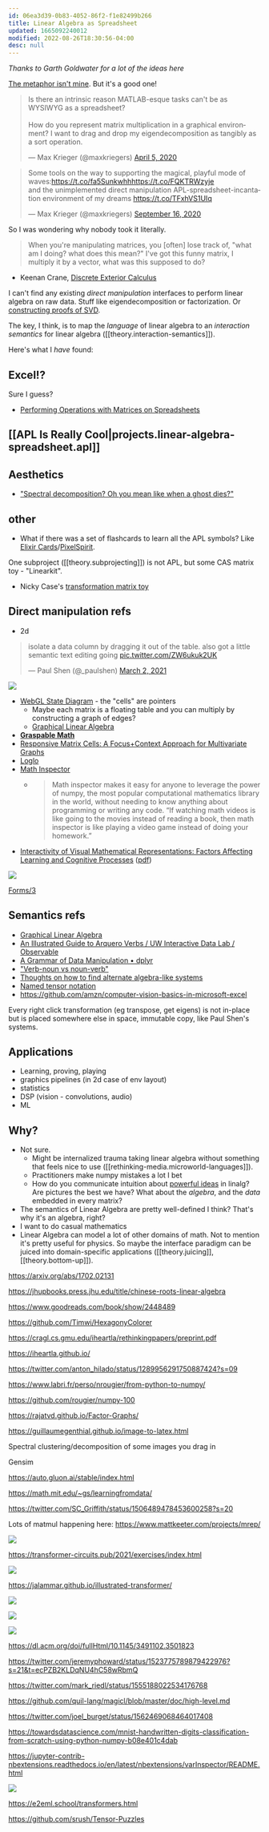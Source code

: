 ```yaml
---
id: 06ea3d39-0b83-4052-86f2-f1e82499b266
title: Linear Algebra as Spreadsheet
updated: 1665092240012
modified: 2022-08-26T18:30:56-04:00
desc: null
---
```


_Thanks to Garth Goldwater for a lot of the ideas here_

[The metaphor isn't mine](https://betterexplained.com/articles/linear-algebra-guide/). But it's a good one!

<blockquote class="twitter-tweet"><p lang="en" dir="ltr">Is there an intrinsic reason MATLAB-esque tasks can&#39;t be as WYSIWYG as a spreadsheet?<br><br>How do you represent matrix multiplication in a graphical environment? I want to drag and drop my eigendecomposition as tangibly as a sort operation.</p>&mdash; Max Krieger (@maxkriegers) <a href="https://twitter.com/maxkriegers/status/1246619921896873985?ref_src=twsrc%5Etfw">April 5, 2020</a></blockquote> <script async src="https://platform.twitter.com/widgets.js" charset="utf-8"></script>

<blockquote class="twitter-tweet"><p lang="en" dir="ltr">Some tools on the way to supporting the magical, playful mode of waves:<a href="https://t.co/fa5Sunkwhh">https://t.co/fa5Sunkwhh</a><a href="https://t.co/FQKTRWzyje">https://t.co/FQKTRWzyje</a><br>and the unimplemented direct manipulation APL-spreadsheet-incantation environment of my dreams <a href="https://t.co/TFxhVS1UIq">https://t.co/TFxhVS1UIq</a></p>&mdash; Max Krieger (@maxkriegers) <a href="https://twitter.com/maxkriegers/status/1306129848038027265?ref_src=twsrc%5Etfw">September 16, 2020</a></blockquote> <script async src="https://platform.twitter.com/widgets.js" charset="utf-8"></script>

So I was wondering why nobody took it literally.

> When you're manipulating matrices, you [often] lose track of, "what am I doing? what does this mean?" I've got this funny matrix, I multiply it by a vector, what was this supposed to do?

- Keenan Crane, [Discrete Exterior Calculus](https://youtu.be/-cUhuzwW-_A)

I can't find any existing _direct manipulation_ interfaces to perform linear algebra on raw data. Stuff like eigendecomposition or factorization. Or [constructing proofs of SVD](http://cognitivemedium.com/emm/emm.html).

The key, I think, is to map the _language_ of linear algebra to an _interaction semantics_ for linear algebra ([[theory.interaction-semantics]]).

Here's what I _have_ found:

## Excel!?

Sure I guess?

- [Performing Operations with Matrices on Spreadsheets](https://www.jstor.org/stable/27970545?seq=1)

## [[APL Is Really Cool|projects.linear-algebra-spreadsheet.apl]]

## Aesthetics

- ["Spectral decomposition? Oh you mean like when a ghost dies?"](https://twitter.com/likethebuilder/status/1326583332306554880?s=19)

## other

- What if there was a set of flashcards to learn all the APL symbols? Like [Elixir Cards](https://elixircards.co.uk/)/[PixelSpirit](https://patriciogonzalezvivo.github.io/PixelSpiritDeck/).

One subproject ([[theory.subprojecting]]) is not APL, but some CAS matrix toy - "Linearkit".

- Nicky Case's [transformation matrix toy](https://ncase.me/matrix/)

## Direct manipulation refs

- 2d

<blockquote class="twitter-tweet"><p lang="en" dir="ltr">isolate a data column by dragging it out of the table. also got a little semantic text editing going <a href="https://t.co/ZW6ukuk2UK">pic.twitter.com/ZW6ukuk2UK</a></p>&mdash; Paul Shen (@_paulshen) <a href="https://twitter.com/_paulshen/status/1366801887341649924?ref_src=twsrc%5Etfw">March 2, 2021</a></blockquote> <script async src="https://platform.twitter.com/widgets.js" charset="utf-8"></script>

![](assets/images/2021-03-09-21-13-39.png)

- [WebGL State Diagram](https://webglfundamentals.org/webgl/lessons/resources/webgl-state-diagram.html) - the "cells" are pointers
  - Maybe each matrix is a floating table and you can multiply by constructing a graph of edges?
  - [Graphical Linear Algebra](https://graphicallinearalgebra.net/)
- [**Graspable Math**](https://graspablemath.com/)
- [Responsive Matrix Cells: A Focus+Context Approach for Multivariate Graphs](https://imld.de/en/research/research-projects/responsive-matrix-cells/)
- [Loglo](https://loglo.app/)
- [Math Inspector](https://mathinspector.com/)
  - > Math inspector makes it easy for anyone to leverage the power of numpy, the most popular computational mathematics library in the world, without needing to know anything about programming or writing any code. “If watching math videos is like going to the movies instead of reading a book, then math inspector is like playing a video game instead of doing your homework.”
- [Interactivity of Visual Mathematical Representations: Factors Affecting Learning and Cognitive Processes](https://eric.ed.gov/?id=EJ726333) ([pdf](../assets/interactive-math-tools.pdf))

![](assets/images/2021-02-01-17-39-06.png)

[Forms/3](https://pdfs.semanticscholar.org/a074/a04c61f097ee9ad13f9061aee95d1dd0c01f.pdf)

## Semantics refs

- [Graphical Linear Algebra](https://graphicallinearalgebra.net/)
- [An Illustrated Guide to Arquero Verbs / UW Interactive Data Lab / Observable](https://observablehq.com/@uwdata/an-illustrated-guide-to-arquero-verbs)
- [A Grammar of Data Manipulation • dplyr](https://dplyr.tidyverse.org/)
- ["Verb-noun vs noun-verb"](https://mobile.twitter.com/tophtucker/status/1278184444428529665?s=19)
- [Thoughts on how to find alternate algebra-like systems](https://westoncb.blogspot.com/2017/10/thoughts-on-how-to-find-alternate.html)
- [Named tensor notation](https://namedtensor.github.io/)
- https://github.com/amzn/computer-vision-basics-in-microsoft-excel

Every right click transformation (eg transpose, get eigens) is not in-place but is placed somewhere else in space, immutable copy, like Paul Shen's systems.

## Applications

- Learning, proving, playing
- graphics pipelines (in 2d case of env layout)
- statistics
- DSP (vision - convolutions, audio)
- ML

## Why?

- Not sure.
  - Might be internalized trauma taking linear algebra without something that feels nice to use ([[rethinking-media.microworld-languages]]).
  - Practitioners make numpy mistakes a lot I bet
  - How do you communicate intuition about [powerful ideas](https://llk.media.mit.edu/courses/readings/Papert-Big-Idea.pdf) in linalg? Are pictures the best we have? What about the _algebra_, and the _data_ embedded in every matrix?
- The semantics of Linear Algebra are pretty well-defined I think? That's why it's an algebra, right?
- I want to do casual mathematics
- Linear Algebra can model a lot of other domains of math. Not to mention it's pretty useful for physics. So maybe the interface paradigm can be juiced into domain-specific applications ([[theory.juicing]], [[theory.bottom-up]]).

https://arxiv.org/abs/1702.02131

https://jhupbooks.press.jhu.edu/title/chinese-roots-linear-algebra

https://www.goodreads.com/book/show/2448489

https://github.com/Timwi/HexagonyColorer

https://cragl.cs.gmu.edu/iheartla/rethinkingpapers/preprint.pdf

https://iheartla.github.io/

https://twitter.com/anton_hilado/status/1289956291750887424?s=09

https://www.labri.fr/perso/nrougier/from-python-to-numpy/

https://github.com/rougier/numpy-100

https://rajatvd.github.io/Factor-Graphs/

https://guillaumegenthial.github.io/image-to-latex.html

Spectral clustering/decomposition of some images you drag in

Gensim

https://auto.gluon.ai/stable/index.html

https://math.mit.edu/~gs/learningfromdata/

https://twitter.com/SC_Griffith/status/1506489478453600258?s=20

Lots of matmul happening here:
https://www.mattkeeter.com/projects/mrep/

![](/assets/images/2022-04-24-19-42-52.png)

https://transformer-circuits.pub/2021/exercises/index.html

![](/assets/images/2022-04-28-19-49-07.png)

https://jalammar.github.io/illustrated-transformer/

![](/assets/images/2022-05-05-15-04-36.png)

![](/assets/images/2022-05-05-15-04-45.png)

![](/assets/images/2022-05-05-15-04-55.png)

https://dl.acm.org/doi/fullHtml/10.1145/3491102.3501823

https://twitter.com/jeremyphoward/status/1523775789879422976?s=21&t=ecPZB2KLDqNU4hC58wRbmQ

https://twitter.com/mark_riedl/status/1555188022534176768

https://github.com/quil-lang/magicl/blob/master/doc/high-level.md

https://twitter.com/joel_burget/status/1562469068464017408

https://towardsdatascience.com/mnist-handwritten-digits-classification-from-scratch-using-python-numpy-b08e401c4dab

https://jupyter-contrib-nbextensions.readthedocs.io/en/latest/nbextensions/varInspector/README.html

![](/assets/images/2022-09-01-19-27-18.png)

https://e2eml.school/transformers.html

https://github.com/srush/Tensor-Puzzles
